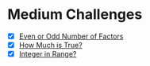 # Medium Challenges

- [x] [Even or Odd Number of Factors](./even-or-odd-number-of-factors.js)
- [x] [How Much is True?](./how-much-is-true.js)
- [x] [Integer in Range?](./integer-in-range.js)

